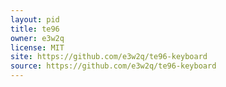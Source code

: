 ```yaml
---
layout: pid
title: te96
owner: e3w2q
license: MIT
site: https://github.com/e3w2q/te96-keyboard
source: https://github.com/e3w2q/te96-keyboard
---
```

